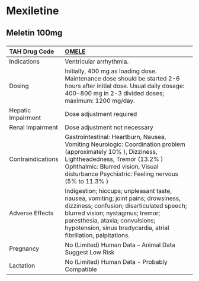 # Mexiletine

## Meletin 100mg

##### 

| TAH Drug Code      | [OMELE](https://www.tahsda.org.tw/drugs/hissearch.php?drug_code=OMELE)                                                                                                                                                                                                  |
|:-------------------|:------------------------------------------------------------------------------------------------------------------------------------------------------------------------------------------------------------------------------------------------------------------------|
| Indications        | Ventricular arrhythmia.                                                                                                                                                                                                                                                 |
| Dosing             | Initially, 400 mg as loading dose. Maintenance dose should be started 2-6 hours after initial dose. Usual daily dosage: 400-800 mg in 2-3 divided doses; maximum: 1200 mg/day.                                                                                          |
| Hepatic Impairment | Dose adjustment required                                                                                                                                                                                                                                                |
| Renal Impairment   | Dose adjustment not necessary                                                                                                                                                                                                                                           |
| Contraindications  | Gastrointestinal: Heartburn, Nausea, Vomiting Neurologic: Coordination problem (approximately 10% ), Dizziness, Lightheadedness, Tremor (13.2% ) Ophthalmic: Blurred vision, Visual disturbance Psychiatric: Feeling nervous (5% to 11.3% )                             |
| Adverse Effects    | Indigestion; hiccups; unpleasant taste, nausea, vomiting; joint pains; drowsiness, dizziness; confusion; disarticulated speech; blurred vision; nystagmus; tremor; paresthesia, ataxia; convulsions; hypotension, sinus bradycardia, atrial fibrillation, palpitations. |
| Pregnancy          | No (Limited) Human Data – Animal Data Suggest Low Risk                                                                                                                                                                                                                  |
| Lactation          | No (Limited) Human Data - Probably Compatible                                                                                                                                                                                                                           |

